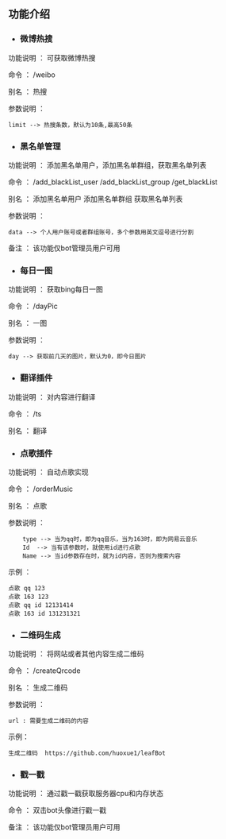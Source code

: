 ## 功能介绍

+ ### 微博热搜

功能说明 ： 可获取微博热搜

命令 ： /weibo

别名 ： 热搜

参数说明 ： 

    limit --> 热搜条数，默认为10条,最高50条




+ ### 黑名单管理

功能说明 ： 添加黑名单用户，添加黑名单群组，获取黑名单列表

命令 ： /add_blackList_user  /add_blackList_group  /get_blackList

别名 ： 添加黑名单用户    添加黑名单群组    获取黑名单列表

参数说明 ： 

    data --> 个人用户账号或者群组账号，多个参数用英文逗号进行分割

备注 ： 该功能仅bot管理员用户可用


+ ### 每日一图

功能说明 ： 获取bing每日一图

命令 ： /dayPic

别名 ： 一图

参数说明 ： 

    day --> 获取前几天的图片，默认为0，即今日图片

+ ### 翻译插件

功能说明 ： 对内容进行翻译

命令 ： /ts

别名 ： 翻译

+ ### 点歌插件

功能说明 ： 自动点歌实现

命令 ： /orderMusic

别名 ： 点歌

参数说明 ：

        type --> 当为qq时，即为qq音乐，当为163时，即为网易云音乐
        Id  --> 当有该参数时，就使用id进行点歌
        Name --> 当id参数存在时，就为id内容，否则为搜索内容

示例 ： 

    点歌 qq 123
    点歌 163 123
    点歌 qq id 12131414
    点歌 163 id 131231321

+ ### 二维码生成

功能说明 ： 将网站或者其他内容生成二维码

命令 ： /createQrcode

别名 ： 生成二维码

参数说明 ：

    url : 需要生成二维码的内容

示例：

    生成二维码  https://github.com/huoxue1/leafBot


+ ### 戳一戳

功能说明 ： 通过戳一戳获取服务器cpu和内存状态

命令 ： 双击bot头像进行戳一戳

备注 ： 该功能仅bot管理员用户可用